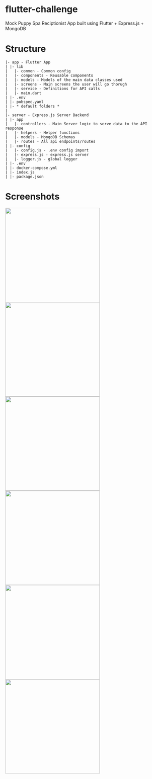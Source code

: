 # flutter-challenge

Mock Puppy Spa Reciptionist App built using Flutter + Express.js + MongoDB

# Structure

```
|- app - Flutter App
| |- lib
|   |- common - Common config
|   |- components - Reusable components
|   |- models - Models of the main data classes used
|   |- screens - Main screens the user will go thorugh
|   |- service - Definitions for API calls
|   |- main.dart
| |- .env
| |- pubspec.yaml
| |- * default folders *
|
|- server - Express.js Server Backend
| |- app
|   |- controllers - Main Server logic to serve data to the API response
|   |- helpers - Helper functions
|   |- models - MongoDB Schemas
|   |- routes - All api endpoints/routes
| |- config
|   |- config.js - .env config import
|   |- express.js - express.js server
|   |- logger.js - global logger
| |- .env
| |- docker-compose.yml
| |- index.js
| |- package.json
```

# Screenshots

<p float="left">
  <img src="https://user-images.githubusercontent.com/11974463/184595065-60e79455-4e5b-422d-aca0-fd01c6f5776f.PNG" width="300">
  <img src="https://user-images.githubusercontent.com/11974463/184594475-81c978cd-e56a-4d6b-b19e-b00f43b93ea2.PNG" width="300">
  <img src="https://user-images.githubusercontent.com/11974463/184594553-188bb908-7dd9-4647-956c-d0bac8f31c6d.PNG" width="300">
  <img src="https://user-images.githubusercontent.com/11974463/184594533-11ba4e83-aa89-4641-b111-99458ecbb3f0.PNG" width="300">
  <img src="https://user-images.githubusercontent.com/11974463/184592981-4236a2ad-6d09-468e-99cc-4571f9f24ac9.PNG" width="300">
  <img src="https://user-images.githubusercontent.com/11974463/184594574-602adc8f-fe0a-447b-bf68-44718484ccfb.PNG" width="300">
</p>

